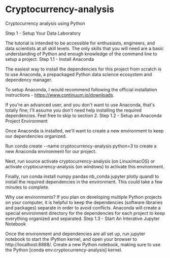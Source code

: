# Cryptocurrency-analysis
Cryptocurrency analysis using Python

Step 1 - Setup Your Data Laboratory

The tutorial is intended to be accessible for enthusiasts, engineers, and data scientists at all skill levels. The only skills that you will need are a basic understanding of Python and enough knowledge of the command line to setup a project.
Step 1.1 - Install Anaconda

The easiest way to install the dependencies for this project from scratch is to use Anaconda, a prepackaged Python data science ecosystem and dependency manager.

To setup Anaconda, I would recommend following the official installation instructions - https://www.continuum.io/downloads.

If you're an advanced user, and you don't want to use Anaconda, that's totally fine; I'll assume you don't need help installing the required dependencies. Feel free to skip to section 2.
Step 1.2 - Setup an Anaconda Project Environment

Once Anaconda is installed, we'll want to create a new environment to keep our dependencies organized.

Run conda create --name cryptocurrency-analysis python=3 to create a new Anaconda environment for our project.

Next, run source activate cryptocurrency-analysis (on Linux/macOS) or activate cryptocurrency-analysis (on windows) to activate this environment.

Finally, run conda install numpy pandas nb_conda jupyter plotly quandl to install the required dependencies in the environment. This could take a few minutes to complete.

Why use environments? If you plan on developing multiple Python projects on your computer, it is helpful to keep the dependencies (software libraries and packages) separate in order to avoid conflicts. Anaconda will create a special environment directory for the dependencies for each project to keep everything organized and separated.
Step 1.3 - Start An Interative Jupyter Notebook

Once the environment and dependencies are all set up, run jupyter notebook to start the iPython kernel, and open your browser to http://localhost:8888/. Create a new Python notebook, making sure to use the Python [conda env:cryptocurrency-analysis] kernel.
